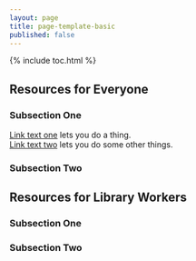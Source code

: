 ```yaml
---  
layout: page  
title: page-template-basic  
published: false  
---  
```


{% include toc.html %}  

## Resources for Everyone  

### Subsection One  

[Link text one](http://www.example.com) lets you do a thing.  
[Link text two](http://www.example.com) lets you do some other things.  

### Subsection Two  

## Resources for Library Workers  

### Subsection One  

### Subsection Two  

